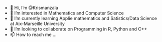 - 👋 Hi, I’m @Krismanzala
- 👀 I’m interested in Mathematics and Computer Science
- 🌱 I’m currently learning Applie mathematics and Satistics/Data Science at Aix-Marseille University
- 💞️ I’m looking to collaborate on Programming in R, Python and C++
- 📫 How to reach me ...

<!---
Krismanzala/Krismanzala is a ✨ special ✨ repository because its `README.md` (this file) appears on your GitHub profile.
You can click the Preview link to take a look at your changes.
--->
